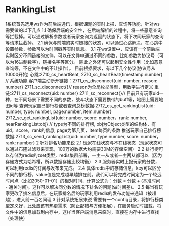# RankingList
1系统首先选用ws作为前后端通讯，根据课题的实时上报，查询等功能，针对ws需要做的以下几点
  1.1 确保后端的安全性，在后端解析的过程中，将一些恶意查询等拦截掉。可以通过解析参数或者玩家查询为返回的状态下，将下次同玩家的查询等请求拦截掉。
  2.1 确保与前端的实时链接的状态，可以通过心跳解决，在心跳中设置参数，参数可以为时间戳等实时信息。
  3.1 在ws设置中，应该有一个前后端实时区分不同链接的文件，可以在文件中通过不同的参数，比如参数为协议号（可以为16进制数字），链接名字等区分。
      除此之外还可以起到安全性作用（比如恶意查询等，不在文件中的不让操作）。
      目前根据要求，有以下几个协议(协议号从10000开始)
      心跳:2710_cs_heartBeat, 2710_sc_heartBeat{timestamp:number} // 系统功能
      客户端主动断开链接：2711_cs_disconnect{uid: number, reason: number} 2711_sc_disconnect{}// reason为全局枚举类型，用数字进行定义
      重链:2711_cs_reconnect{uid: number} 2711_sc_reconnect{}// 目前只有玩家uid一种，在不同场景下需要不同的参数，战斗状态下需要携带的buff等，地图上需要地图id等
      查询玩家自己排行榜或者查询总榜数据:2712_cs_get_rankingList{uid: number, type: number, page:number, item:number} 2712_sc_get_rankingList{uid: number, score: number，rank: number, nearRankingList:obj} 
      // type为不同的排行榜, obj为Object类型的结构体，有uid，score，rank的信息, page为第几页，item每页的条数
      推送玩家自己排行榜数据:2713_sc_send_rankingList{uid: number, type:number, score: number，rank: number}
2 针对排名功能来说
  2.1 玩家在线状态与不在线状态（玩家状态可以通过布隆过滤器来实现，100万的数据大约需要30M的存储空间）
  2.2 排行榜可以存储为redis的zset类型，redis集群部署，一主一从或者一主两从都可以（因为存储方式为哈希槽，所以数据存储比较均衡）
  2.3 服务器实时上报玩家的分数，可以利用redis的订阅与发布来完成。
  2.4 具体redis中的存储信息，key可以区分不同的排行榜，value值是完成越早越排在前。我们可以将完成时间定为一个较远时间点（比如2050-01-01）的相对时间，计算公式为：分数 = 分数 + (基准时间 - 通关时间)。这样可以解决同分数的情况下排名的问题(做时间差)。
  2.5 每当有玩家更改了排名信息后，在玩家排名后的玩家利用redis的发布功能来通知（被超越），进入前一百名同理
3 针对系统拓展来说
  需要有一个config目录，将排行榜类型定义好，此处应该有热更需求（防止配错与方便拓展），在服务启动时加载，将文件中的信息加载到内存中，这样当客户端消息来临时，直接在内存中进行查找（处理快）
  
